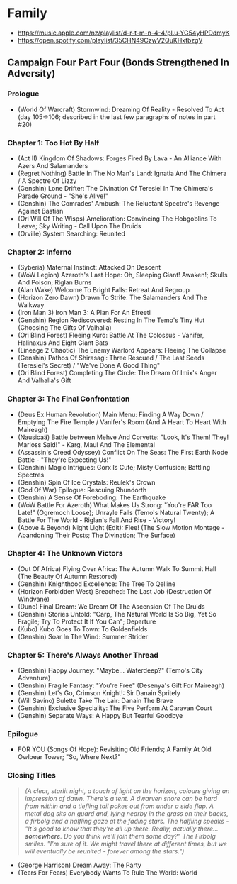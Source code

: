 # Family

* https://music.apple.com/nz/playlist/d-r-t-m-n-4-4/pl.u-YG54yHPDdmyK
* https://open.spotify.com/playlist/35CHN49CzwV2QuKHxtbzgV

## Campaign Four Part Four (Bonds Strengthened In Adversity)
### Prologue

* (World Of Warcraft) Stormwind: Dreaming Of Reality - Resolved To Act (day 105->106; described in the last few paragraphs of notes in part #20)

### Chapter 1: Too Hot By Half

* (Act II) Kingdom Of Shadows: Forges Fired By Lava - An Alliance With Azers And Salamanders
* (Regret Nothing) Battle In The No Man's Land: Ignatia And The Chimera / A Spectre Of Lizzy
* (Genshin) Lone Drifter: The Divination Of Teresiel In The Chimera's Parade Ground - "She's Alive!"
* (Genshin) The Comrades' Ambush: The Reluctant Spectre's Revenge Against Bastian
* (Ori Will Of The Wisps) Amelioration: Convincing The Hobgoblins To Leave; Sky Writing - Call Upon The Druids
* (Orville) System Searching: Reunited

### Chapter 2: Inferno

* (Syberia) Maternal Instinct: Attacked On Descent
* (WoW Legion) Azeroth's Last Hope: Oh, Sleeping Giant! Awaken!; Skulls And Poison; Riglan Burns
* (Alan Wake) Welcome To Bright Falls: Retreat And Regroup
* (Horizon Zero Dawn) Drawn To Strife: The Salamanders And The Walkway
* (Iron Man 3) Iron Man 3: A Plan For An Efreeti
* (Genshin) Region Rediscovered: Resting In The Temo's Tiny Hut (Choosing The Gifts Of Valhalla)
* (Ori Blind Forest) Fleeing Kuro: Battle At The Colossus - Vanifer, Halinaxus And Eight Giant Bats
* (Lineage 2 Chaotic) The Enemy Warlord Appears: Fleeing The Collapse
* (Genshin) Pathos Of Shirasagi: Three Rescued / The Last Seeds (Teresiel's Secret) / "We've Done A Good Thing"
* (Ori Blind Forest) Completing The Circle: The Dream Of Imix's Anger And Valhalla's Gift

### Chapter 3: The Final Confrontation

* (Deus Ex Human Revolution) Main Menu: Finding A Way Down / Emptying The Fire Temple / Vanifer's Room (And A Heart To Heart With Maireagh)
* (Nausicaä) Battle between Mehve And Corvette: "Look, It's Them! They! Marloss Said!" - Karg, Maul And The Elemental
* (Assassin's Creed Odyssey) Conflict On The Seas: The First Earth Node Battle - "They're Expecting Us!"
* (Genshin) Magic Intrigues: Gorx Is Cute; Misty Confusion; Battling Spectres
* (Genshin) Spin Of Ice Crystals: Reulek's Crown
* (God Of War) Epilogue: Rescuing Rhundorth
* (Genshin) A Sense Of Foreboding: The Earthquake
* (WoW Battle For Azeroth) What Makes Us Strong: "You're FAR Too Late!" (Ogremoch Loose); Unrayle Falls (Temo's Natural Twenty); A Battle For The World - Riglan's Fall And Rise - Victory!
* (Above & Beyond) Night Light (Edit): Flee! (The Slow Motion Montage - Abandoning Their Posts; The Divination; The Surface)

### Chapter 4: The Unknown Victors

* (Out Of Africa) Flying Over Africa: The Autumn Walk To Summit Hall (The Beauty Of Autumn Restored)
* (Genshin) Knighthood Excellence: The Tree To Qelline
* (Horizon Forbidden West) Breached: The Last Job (Destruction Of Windvane)
* (Dune) Final Dream: We Dream Of The Ascension Of The Druids
* (Genshin) Stories Untold: "Carp, The Natural World Is So Big, Yet So Fragile; Try To Protect It If You Can"; Departure
* (Kubo) Kubo Goes To Town: To Goldenfields
* (Genshin) Soar In The Wind: Summer Strider

### Chapter 5: There's Always Another Thread

* (Genshin) Happy Journey: "Maybe... Waterdeep?" (Temo's City Adventure)
* (Genshin) Fragile Fantasy: "You're Free" (Desenya's Gift For Maireagh)
* (Genshin) Let's Go, Crimson Knight!: Sir Danain Spritely
* (Will Savino) Bulette Take The Lair: Danain The Brave
* (Genshin) Exclusive Speciality: The Five Perform At Caravan Court
* (Genshin) Separate Ways: A Happy But Tearful Goodbye

### Epilogue

* FOR YOU (Songs Of Hope): Revisiting Old Friends; A Family At Old Owlbear Tower; "So, Where Next?"

### Closing Titles

> *(A clear, starlit night, a touch of light on the horizon, colours giving an impression of dawn. There's a tent. A dwarven snore can be hard from within and a tiefling tail pokes out from under a side flap. A metal dog sits on guard and, lying nearby in the grass on their backs, a firbolg and a halfling gaze at the fading stars. The halfling speaks - "It's good to know that they're all up there. Really, actually there... **somewhere**. Do you think we'll join them some day?" The Firbolg smiles. "I'm sure of it. We might travel there at different times, but we will eventually be reunited - forever among the stars.")*

* (George Harrison) Dream Away: The Party
* (Tears For Fears) Everybody Wants To Rule The World: World
